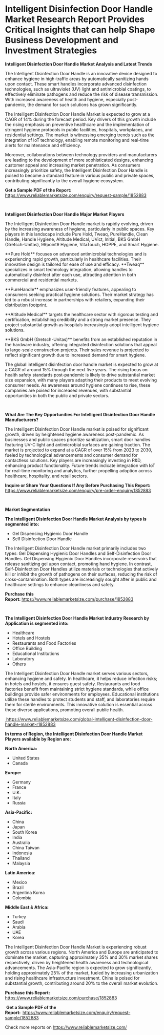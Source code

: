 <p><h1>Intelligent Disinfection Door Handle Market Research Report Provides Critical Insights that can help Shape Business Development and Investment Strategies</h1></p><p><strong>Intelligent Disinfection Door Handle Market Analysis and Latest Trends</strong></p>
<p><p>The Intelligent Disinfection Door Handle is an innovative device designed to enhance hygiene in high-traffic areas by automatically sanitizing hands upon contact. These smart handles incorporate advanced disinfection technologies, such as ultraviolet (UV) light and antimicrobial coatings, to effectively eliminate pathogens and reduce the risk of disease transmission. With increased awareness of health and hygiene, especially post-pandemic, the demand for such solutions has grown significantly.</p><p>The Intelligent Disinfection Door Handle Market is expected to grow at a CAGR of 14% during the forecast period. Key drivers of this growth include the rising emphasis on preventive healthcare and the implementation of stringent hygiene protocols in public facilities, hospitals, workplaces, and residential settings. The market is witnessing emerging trends such as the integration of IoT technology, enabling remote monitoring and real-time alerts for maintenance and efficiency.</p><p>Moreover, collaborations between technology providers and manufacturers are leading to the development of more sophisticated designs, enhancing customer appeal and increasing market penetration. As consumers increasingly prioritize safety, the Intelligent Disinfection Door Handle is poised to become a standard feature in various public and private spaces, contributing significantly to the overall hygiene ecosystem.</p></p>
<p><strong>Get a Sample PDF of the Report:&nbsp;</strong> <a href="https://www.reliablemarketsize.com/enquiry/request-sample/1852883?utm_campaign=1911&utm_medium=2&utm_source=Github&utm_content=ia&utm_term=10022025&utm_id=intelligent-disinfection-door-handle">https://www.reliablemarketsize.com/enquiry/request-sample/1852883</a></p>
<p>&nbsp;</p>
<p><strong>Intelligent Disinfection Door Handle Major Market Players</strong></p>
<p><p>The Intelligent Disinfection Door Handle market is rapidly evolving, driven by the increasing awareness of hygiene, particularly in public spaces. Key players in this landscape include Pure Hold, Tweaq, PureHandle, Clean Handle, Handle Hygiene, Altitude Medical, UVict, Initial, BKS GmbH (Gretsch-Unitas), 99point9 Hygiene, VitaTouch, HOPPE, and Smart Hygiene.</p><p>**Pure Hold** focuses on advanced antimicrobial technologies and is experiencing rapid growth, particularly in healthcare facilities. Their innovative design is tailored for ease of use and efficacy. **Tweaq** specializes in smart technology integration, allowing handles to automatically disinfect after each use, attracting attention in both commercial and residential markets.</p><p>**PureHandle** emphasizes user-friendly features, appealing to consumers seeking practical hygiene solutions. Their market strategy has led to a robust increase in partnerships with retailers, expanding their distribution footprint.</p><p>**Altitude Medical** targets the healthcare sector with rigorous testing and certification, establishing credibility and a strong market presence. They project substantial growth as hospitals increasingly adopt intelligent hygiene solutions. </p><p>**BKS GmbH (Gretsch-Unitas)** benefits from an established reputation in the hardware industry, offering integrated disinfection solutions that appeal to large-scale construction projects. Their sales revenue is projected to reflect significant growth due to increased demand for smart hygiene.</p><p>The global intelligent disinfection door handle market is expected to grow at a CAGR of around 15% through the next five years. The rising focus on health safety standards post-pandemic is likely to drive substantial market size expansion, with many players adapting their products to meet evolving consumer needs. As awareness around hygiene continues to rise, these companies are poised for increased revenues, with substantial opportunities in both the public and private sectors.</p></p>
<p>&nbsp;</p>
<p><strong>What Are The Key Opportunities For Intelligent Disinfection Door Handle Manufacturers?</strong></p>
<p><p>The Intelligent Disinfection Door Handle market is poised for significant growth, driven by heightened hygiene awareness post-pandemic. As businesses and public spaces prioritize sanitization, smart door handles featuring UV-C light and antimicrobial surfaces are gaining traction. The market is projected to expand at a CAGR of over 15% from 2023 to 2030, fueled by technological advancements and consumer demand for contactless solutions. Key players are increasingly investing in R&D, enhancing product functionality. Future trends indicate integration with IoT for real-time monitoring and analytics, further propelling adoption across healthcare, hospitality, and retail sectors.</p></p>
<p><strong>Inquire or Share Your Questions If Any Before Purchasing This Report:</strong> <a href="https://www.reliablemarketsize.com/enquiry/pre-order-enquiry/1852883?utm_campaign=1911&utm_medium=2&utm_source=Github&utm_content=ia&utm_term=10022025&utm_id=intelligent-disinfection-door-handle">https://www.reliablemarketsize.com/enquiry/pre-order-enquiry/1852883</a></p>
<p>&nbsp;</p>
<p><strong>Market Segmentation</strong></p>
<p><strong>The Intelligent Disinfection Door Handle Market Analysis by types is segmented into:</strong></p>
<p><ul><li>Gel Dispensing Hygienic Door Handle</li><li>Self Disinfection Door Handle</li></ul></p>
<p><p>The Intelligent Disinfection Door Handle market primarily includes two types: Gel Dispensing Hygienic Door Handles and Self-Disinfection Door Handles. Gel Dispensing Hygienic Door Handles incorporate reservoirs that release sanitizing gel upon contact, promoting hand hygiene. In contrast, Self-Disinfection Door Handles utilize materials or technologies that actively kill or inhibit the growth of pathogens on their surfaces, reducing the risk of cross-contamination. Both types are increasingly sought after in public and healthcare settings to enhance cleanliness and safety.</p></p>
<p><strong>Purchase this Report:&nbsp;</strong><a href="https://www.reliablemarketsize.com/purchase/1852883?utm_campaign=1911&utm_medium=2&utm_source=Github&utm_content=ia&utm_term=10022025&utm_id=intelligent-disinfection-door-handle">https://www.reliablemarketsize.com/purchase/1852883</a></p>
<p>&nbsp;</p>
<p><strong>The Intelligent Disinfection Door Handle Market Industry Research by Application is segmented into:</strong></p>
<p><ul><li>Healthcare</li><li>Hotels and Hostels</li><li>Restaurants and Food Factories</li><li>Office Building</li><li>Educational Institutions</li><li>Laboratory</li><li>Others</li></ul></p>
<p><p>The Intelligent Disinfection Door Handle market serves various sectors, enhancing hygiene and safety. In healthcare, it helps reduce infection risks; in hotels and hostels, it ensures guest safety. Restaurants and food factories benefit from maintaining strict hygiene standards, while office buildings provide safer environments for employees. Educational institutions utilize these handles to protect students and staff, and laboratories require them for sterile environments. This innovative solution is essential across these diverse applications, promoting overall public health.</p></p>
<p><a href="https://www.reliablemarketsize.com/global-intelligent-disinfection-door-handle-market-r1852883?utm_campaign=1911&utm_medium=2&utm_source=Github&utm_content=ia&utm_term=10022025&utm_id=intelligent-disinfection-door-handle">&nbsp;https://www.reliablemarketsize.com/global-intelligent-disinfection-door-handle-market-r1852883</a></p>
<p><strong>In terms of Region, the Intelligent Disinfection Door Handle Market Players available by Region are:</strong></p>
<p>
    <p> <strong> North America: </strong>
        <ul>
            <li>United States</li>
            <li>Canada</li>
        </ul>
        </p> 
    <p> <strong> Europe: </strong>
        <ul>
            <li>Germany</li>
            <li>France</li>
            <li>U.K.</li>
            <li>Italy</li>
            <li>Russia</li>
        </ul>
        </p> 
    <p> <strong> Asia-Pacific: </strong>
        <ul>
            <li>China</li>
            <li>Japan</li>
            <li>South Korea</li>
            <li>India</li>
            <li>Australia</li>
            <li>China Taiwan</li>
            <li>Indonesia</li>
            <li>Thailand</li>
            <li>Malaysia</li>
        </ul>
        </p> 
    <p> <strong> Latin America: </strong>
        <ul>
            <li>Mexico</li>
            <li>Brazil</li>
            <li>Argentina Korea</li>
            <li>Colombia</li>
        </ul>
        </p> 
    <p> <strong> Middle East & Africa: </strong>
        <ul>
            <li>Turkey</li>
            <li>Saudi</li>
            <li>Arabia</li>
            <li>UAE</li>
            <li>Korea</li>
        </ul>
    </p>
    </p>
<p><p>The Intelligent Disinfection Door Handle Market is experiencing robust growth across various regions. North America and Europe are anticipated to dominate the market, capturing approximately 35% and 30% market shares respectively, driven by heightened health awareness and technological advancements. The Asia-Pacific region is expected to grow significantly, holding approximately 25% of the market, fueled by increasing urbanization and rising healthcare infrastructure investment. China is poised for substantial growth, contributing around 20% to the overall market evolution.</p></p>
<p><strong>Purchase this Report: </strong><a href="https://www.reliablemarketsize.com/purchase/1852883?utm_campaign=1911&utm_medium=2&utm_source=Github&utm_content=ia&utm_term=10022025&utm_id=intelligent-disinfection-door-handle">https://www.reliablemarketsize.com/purchase/1852883</a></p>
<p>&nbsp;<strong>Get a Sample PDF of the Report:&nbsp;&nbsp;</strong><a href="https://www.reliablemarketsize.com/enquiry/request-sample/1852883?utm_campaign=1911&utm_medium=2&utm_source=Github&utm_content=ia&utm_term=10022025&utm_id=intelligent-disinfection-door-handle">https://www.reliablemarketsize.com/enquiry/request-sample/1852883</a></p>
<p><strong></strong></p>
<p>Check more reports on <a href="https://www.reliablemarketsize.com/?utm_campaign=1911&utm_medium=2&utm_source=Github&utm_content=ia&utm_term=10022025&utm_id=intelligent-disinfection-door-handle">https://www.reliablemarketsize.com/</a></p>